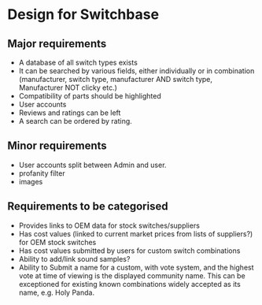 # Design for Switchbase

## Major requirements
* A database of all switch types exists
* It can be searched by various fields, either individually or in combination (manufacturer, switch type, manufacturer AND switch type, Manufacturer NOT clicky etc.)
* Compatibility of parts should be highlighted
* User accounts
* Reviews and ratings can be left
* A search can be ordered by rating.

## Minor requirements
* User accounts split between Admin and user.
* profanity filter
* images


## Requirements to be categorised
* Provides links to OEM data for stock switches/suppliers
* Has cost values (linked to current market prices from lists of suppliers?) for OEM stock switches
* Has cost values submitted by users for custom switch combinations
* Ability to add/link sound samples?
* Ability to Submit a name for a custom, with vote system, and the highest vote at time of viewing is the displayed community name. This can be exceptioned for existing known combinations widely accepted as its name, e.g. Holy Panda.
